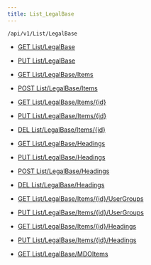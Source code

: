 ```yaml
---
title: List_LegalBase
---
```


```http
/api/v1/List/LegalBase
```

* [GET List/LegalBase](v1LegalBaseList_GetListDefinition.md)

* [PUT List/LegalBase](v1LegalBaseList_SetListDefinition.md)

* [GET List/LegalBase/Items](v1LegalBaseList_GetAllLegalBase.md)

* [POST List/LegalBase/Items](v1LegalBaseList_PostLegalBase.md)

* [GET List/LegalBase/Items/{id}](v1LegalBaseList_GetLegalBase.md)

* [PUT List/LegalBase/Items/{id}](v1LegalBaseList_PutLegalBase.md)

* [DEL List/LegalBase/Items/{id}](v1LegalBaseList_DeleteLegalBase.md)

* [GET List/LegalBase/Headings](v1LegalBaseList_GetLegalBaseHeadings.md)

* [PUT List/LegalBase/Headings](v1LegalBaseList_PutLegalBaseHeadings.md)

* [POST List/LegalBase/Headings](v1LegalBaseList_PostLegalBaseHeading.md)

* [DEL List/LegalBase/Headings](v1LegalBaseList_DeleteLegalBaseHeadings.md)

* [GET List/LegalBase/Items/{id}/UserGroups](v1LegalBaseList_GetLegalBaseUserGroupsForListItem.md)

* [PUT List/LegalBase/Items/{id}/UserGroups](v1LegalBaseList_PutLegalBaseUserGroupsForListItem.md)

* [GET List/LegalBase/Items/{id}/Headings](v1LegalBaseList_GetLegalBaseHeadingsForListItem.md)

* [PUT List/LegalBase/Items/{id}/Headings](v1LegalBaseList_PutLegalBaseHeadingsForListItem.md)

* [GET List/LegalBase/MDOItems](v1LegalBaseList_GetMDOList.md)
